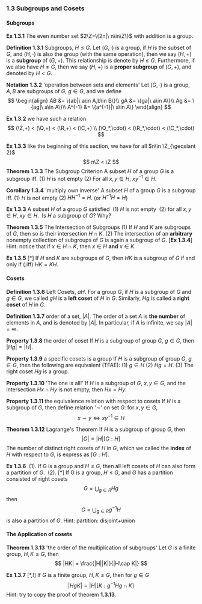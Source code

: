 ### 1.3 Subgroups and Cosets

#### Subgroups

**Ex 1.3.1** The even number set $2\Z=\{2n|\ n\in\Z\}$ with addition is a group.

**Definition 1.3.1** Subgroups, $H\leqslant G$.
    Let $(G,\cdot)$ is a group, if $H$ is the subset of $G$, and $(H,\cdot)$ is also the group (with the same operation), then we say $(H,+)$ is a **subgroup** of $(G,+)$. This relationship is denote by $H\leqslant G$.
​    Furthermore, if we also have $H\neq G$, then we say $(H,+)$ is a **proper subgroup** of $(G,+)$, and denoted by $H<G$.

**Notation 1.3.2** 'operation between sets and elements'
    Let $(G,\cdot)$ is a group, $A,B$ are subgroups of $G$, $g\in G$, and we define
$$
\begin{align}
AB     &= \{ab|\ a\in A,b\in B\}\\
gA     &= \{ga|\ a\in A\}\\
Ag     &= \{ag|\ a\in A\}\\
A^{-1} &= \{a^{-1}|\ a\in A\}
\end{align}
$$

**Ex 1.3.2** we have such a relation
$$
(\Z,+) < (\Q,+) < (\R,+) < (\C,+) \\
(\Q_*,\cdot) < (\R_*,\cdot) < (\C_*,\cdot)
$$

**Ex 1.3.3** like the beginning of this section, we have for all $n\in \Z_{\geqslant 2}$
$$
n\Z < \Z
$$
**Theorem 1.3.3** The Subgroup Criterion
    A subset $H$ of a group $G$ is a subgroup iff.
    (1) $H$ is not empty
    (2) For all $x,y\in H$, $xy^{-1}\in H$.

**Corollary 1.3.4**  'multiply own inverse'
    A subset $H$ of a group $G$ is a subgroup iff.
    (1) $H$ is not empty
    (2) $HH^{-1}=H$. (or $H^{-1}H=H$)

**Ex 1.3.3** A subset $H$ of a group $G$ satisfied
​    (1) $H$ is not empty
​    (2) for all $x,y\in H$, $xy\in H$.
​    Is $H$ a subgroup of $G$? Why?

**Theorem 1.3.5** The Intersection of Subgroups
    (1) If $H$ and $K$ are subgroups of $G$, then so is their intersection $H\cap K$.
    (2) The intersection of an **arbitrary** nonempty collection of subgroups of $G$ is again a subgroup of $G$. [**Ex 1.3.4**]
    Hint: notice that if $x\in H\cap K$, then $x\in H$ **and** $x\in K$.

**Ex 1.3.5** [*] If $H$ and $K$ are subgroups of $G$, then $HK$ is a subgroup of $G$ if and only if (.iff) $HK=KH$.

#### Cosets

**Definition 1.3.6** Left Cosets, $aH$.
    For a group $G$, if $H$ is a subgroup of $G$ and $g\in G$, we called $gH$ is a **left coset** of $H$ in $G$.
    Similarly, $Hg$ is called a **right coset** of $H$ in $G$.

**Definition 1.3.7** order of a set, $|A|$.
    The order of a set $A$ is **the number** of elements in $A$, and is denoted by $|A|$.
    In particular, if $A$ is infinite, we say $|A|=\infty$.

**Property 1.3.8** the order of coset
    If $H$ is a subgroup of group $G$, $g\in G$, then $|Hg|=|H|$.

**Property 1.3.9** a specific cosets is a group
    If $H$ is a subgroup of group $G$, $g\in G$, then the following are equivalent (TFAE):
    (1) $g\in H$
    (2) $Hg=H$.
    (3) The right coset $Hg$ is a group.

**Property 1.3.10** 'The one is all!'
    If $H$ is a subgroup of $G$, $x,y\in G$, and the intersection $Hx\cap Hy$ is not empty, then $Hx=Hy$.

**Property 1.3.11** the equivalence relation with respect to cosets
    If $H$ is a subgroup of $G$, then define relation '$\sim$' on set $G$: for $x,y\in G$, 
$$
x\sim y \iff xy^{-1} \in H
$$

**Theorem 1.3.12** Lagrange's Theorem
    If $H$ is a subgroup of group $G$, then 
$$
|G| = |H|[G:H]
$$
​    The number of distinct right cosets of $H$ in $G$, which we called the **index** of $H$ with respect to $G$, is express as $[G:H]$.

**Ex 1.3.6** 
​    (1). If G is a group and $H\leqslant G$, then all left cosets of $H$ can also form a partition of $G$.
​    (2). [*] If G is a group, $H\leqslant G$, and $G$ has a partition consisted of right cosets
$$
G = \bigcup_{g\in R} Hg
$$
then
$$
G = \bigcup_{g\in R} g^{-1}H
$$
is also a partition of $G$. 
​    Hint: partition: disjoint+union

#### The Application of cosets

**Theorem 1.3.13** 'the order of the multiplication of subgroups'
    Let $G$ is a finite group, $H,K\leqslant G$, then
$$
|HK| = \frac{|H||K|}{|H\cap K|}
$$

**Ex 1.3.7** [*,!] If $G$ is a finite group, $H,K\leqslant G$, then for $g\in G$
$$
|HgK| = |H|[K:g^{-1}Hg\cap K]
$$
​    Hint: try to copy the proof of theorem **1.3.13**.
